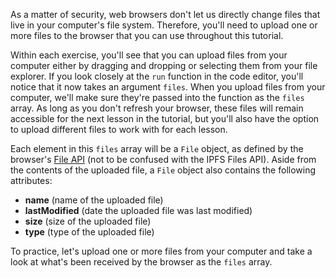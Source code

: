 As a matter of security, web browsers don't let us directly change files that live in your computer's file system. Therefore, you'll need to upload one or more files to the browser that you can use throughout this tutorial.

Within each exercise, you'll see that you can upload files from your computer either by dragging and dropping or selecting them from your file explorer. If you look closely at the `run` function in the code editor, you'll notice that it now takes an argument `files`. When you upload files from your computer, we'll make sure they're passed into the function as the `files` array. As long as you don't refresh your browser, these files will remain accessible for the next lesson in the tutorial, but you'll also have the option to upload different files to work with for each lesson.

Each element in this `files` array will be a `File` object, as defined by the browser's [File API](https://developer.mozilla.org/en-US/docs/Web/API/File) (not to be confused with the IPFS Files API). Aside from the contents of the uploaded file, a `File` object also contains the following attributes:

* **name** (name of the uploaded file)
* **lastModified** (date the uploaded file was last modified)
* **size** (size of the uploaded file)
* **type** (type of the uploaded file)

To practice, let's upload one or more files from your computer and take a look at what's been received by the browser as the `files` array.
